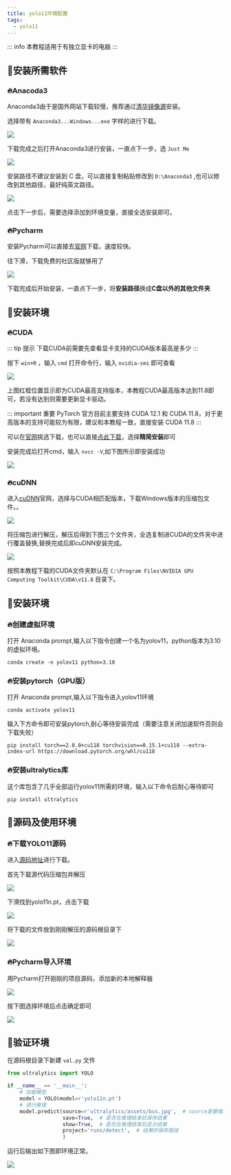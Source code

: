 ```yaml
---
title: yolo11环境配置
tags:
  - yolo11
---
```


::: info
本教程适用于有独立显卡的电脑
:::

## 📌安装所需软件

### 🔥Anacoda3

Anaconda3由于是国外网站下载较慢，推荐通过[清华镜像源](https://mirrors.tuna.tsinghua.edu.cn/anaconda/archive/?C=M&O=D)安装。

选择带有 `Anaconda3...Windows...exe` 字样的进行下载。

![](https://github.com/kef25055/Typoraimg/blob/main/blog/project/YOLO11/Anaconda3.png?raw=true)

下载完成之后打开Anaconda3进行安装，一直点下一步，选 `Just Me` 

![](https://github.com/kef25055/Typoraimg/blob/main/blog/project/YOLO11/justme.png?raw=true)

安装路径不建议安装到 C 盘，可以直接复制粘贴修改到 `D:\Anaconda3` ,也可以修改到其他路径，最好纯英文路径。

![](https://github.com/kef25055/Typoraimg/blob/main/blog/project/YOLO11/Browse.png?raw=true)

点击下一步后，需要选择添加到环境变量，直接全选安装即可。


### 🔥Pycharm

安装Pycharm可以直接去[官网](https://www.jetbrains.com/zh-cn/pycharm/download/?section=windows)下载，速度较快。

往下滑，下载免费的社区版就够用了

![](https://github.com/kef25055/Typoraimg/blob/main/blog/project/YOLO11/Pycharm.png?raw=true)

下载完成后开始安装，一直点下一步，将**安装路径**换成**C盘以外的其他文件夹**

## 📌安装环境

### 🔥CUDA

::: tip 提示
下载CUDA前需要先查看显卡支持的CUDA版本最高是多少
:::

按下 `win+R` ，输入 `cmd` 打开命令行，输入 `nvidia-smi` 即可查看

![](https://github.com/kef25055/Typoraimg/blob/main/blog/project/YOLO11/nvidiaversion.png?raw=true)

上图红框位置显示即为CUDA最高支持版本，本教程CUDA最高版本达到11.8即可，若没有达到则需要更新显卡驱动。

::: important 重要
PyTorch 官方目前主要支持 CUDA 12.1 和 CUDA 11.8，对于更高版本的支持可能较为有限，建议和本教程一致，直接安装 CUDA 11.8
:::

可以在[官网](https://developer.nvidia.com/cuda-toolkit-archive)挑选下载，也可以直接[点此下载](https://developer.download.nvidia.com/compute/cuda/11.8.0/local_installers/cuda_11.8.0_522.06_windows.exe)，选择**精简安装**即可

安装完成后打开cmd，输入 `nvcc -V`,如下图所示即安装成功

![](https://github.com/kef25055/Typoraimg/blob/main/blog/project/YOLO11/nvcc.png?raw=true)

### 🔥cuDNN

进入[cuDNN](https://developer.nvidia.com/rdp/cudnn-archive)官网，选择与CUDA相匹配版本，下载Windows版本的压缩包文件。。

![](https://github.com/kef25055/Typoraimg/blob/main/blog/project/YOLO11/cuDNN.png?raw=true)

将压缩包进行解压，解压后得到下图三个文件夹，全选复制进CUDA的文件夹中进行覆盖替换,替换完成后即cuDNN安装完成。

![](https://github.com/kef25055/Typoraimg/blob/main/blog/project/YOLO11/change.png?raw=true)

按照本教程下载的CUDA文件夹默认在 `C:\Program Files\NVIDIA GPU Computing Toolkit\CUDA\v11.8` 目录下。

## 📌安装环境

### 🔥创建虚拟环境
打开 Anaconda prompt,输入以下指令创建一个名为yolov11，python版本为3.10的虚拟环境。
```shell
conda create -n yolov11 python=3.10
```

### 🔥安装pytorch（GPU版）

打开 Anaconda prompt,输入以下指令进入yolov11环境
```shell
conda activate yolov11
```

输入下方命令即可安装pytorch,耐心等待安装完成（需要注意关闭加速软件否则会下载失败）
```shell
pip install torch==2.0.0+cu118 torchvision==0.15.1+cu118 --extra-index-url https://download.pytorch.org/whl/cu118
```

### 🔥安装ultralytics库

这个库包含了几乎全部运行yolov11所需的环境，输入以下命令后耐心等待即可
```shell
pip install ultralytics
```

## 📌源码及使用环境

### 🔥下载YOLO11源码

进入[源码地址](https://github.com/ultralytics/ultralytics/)进行下载。

首先下载源代码压缩包并解压

![](https://github.com/kef25055/Typoraimg/blob/main/blog/project/YOLO11/yolozip.png?raw=true)

下滑找到yolo11n.pt，点击下载

![](https://github.com/kef25055/Typoraimg/blob/main/blog/project/YOLO11/yolo11n.png?raw=true)

将下载的文件放到刚刚解压的源码根目录下

![](https://github.com/kef25055/Typoraimg/blob/main/blog/project/YOLO11/ultralvticsmain.png?raw=true)

### 🔥Pycharm导入环境

用Pycharm打开刚刚的项目源码，添加新的本地解释器

![](https://github.com/kef25055/Typoraimg/blob/main/blog/project/YOLO11/newyolov11.png?raw=true)

按下图选择环境后点击确定即可

![](https://github.com/kef25055/Typoraimg/blob/main/blog/project/YOLO11/yolov11.png?raw=true)

## 📌验证环境

在源码根目录下新建 `val.py` 文件
```python
from ultralytics import YOLO

if __name__ == '__main__':
    # 加载模型
    model = YOLO(model=r'yolo11n.pt')
    # 进行推理
    model.predict(source=r'ultralytics/assets/bus.jpg',  # source是要推理的图片路径这里使用yolo自带的图片
                  save=True,  # 是否在推理结束后保存结果
                  show=True,  # 是否在推理结束后显示结果
                  project='runs/detect',  # 结果的保存路径
                  )
```

运行后输出如下图即环境正常。

![](https://github.com/kef25055/Typoraimg/blob/main/blog/project/YOLO11/val.png?raw=true)